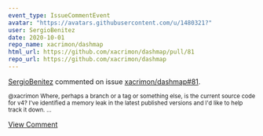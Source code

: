 ```yaml
---
event_type: IssueCommentEvent
avatar: "https://avatars.githubusercontent.com/u/1480321?"
user: SergioBenitez
date: 2020-10-01
repo_name: xacrimon/dashmap
html_url: https://github.com/xacrimon/dashmap/pull/81
repo_url: https://github.com/xacrimon/dashmap
---
```


<a href='https://github.com/SergioBenitez' target='_blank'>SergioBenitez</a> commented on issue <a href='https://github.com/xacrimon/dashmap/pull/81' target='_blank'>xacrimon/dashmap#81</a>.

<small>@xacrimon Where, perhaps a branch or a tag or something else, is the current source code for v4? I've identified a memory leak in the latest published versions and I'd like to help track it down. ...</small>

<a href='https://github.com/xacrimon/dashmap/pull/81' target='_blank'>View Comment</a>